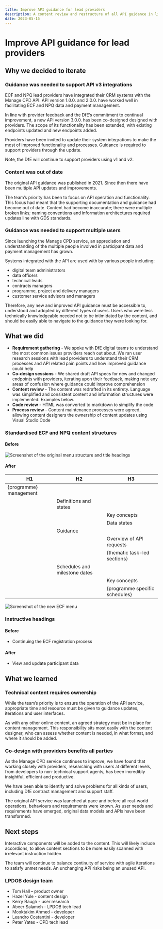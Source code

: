 ```yaml
---
title: Improve API guidance for lead providers 
description: A content review and restructure of all API guidance in line with new and updated API v3 functionality. Deployed in May 2022
date: 2023-05-15
---
```


# Improve API guidance for lead providers 

## Why we decided to iterate  
 
### Guidance was needed to support API v3 integrations  

ECF and NPQ lead providers have integrated their CRM systems with the Manage CPD API. API version 1.0.0. and 2.0.0. have worked well in facilitating ECF and NPQ data and payment management.  

In line with provider feedback and the DfE’s commitment to continual improvement, a new API version 3.0.0. has been co-designed designed with providers. The scope of its functionality has been extended, with existing endpoints updated and new endpoints added.  

Providers have been invited to update their system integrations to make the most of improved functionality and processes. Guidance is required to support providers through the update.  

Note, the DfE will continue to support providers using v1 and v2. 
  
### Content was out of date

The original API guidance was published in 2021. Since then there have been multiple API updates and improvements.  

The team’s priority has been to focus on API operation and functionality. This focus had meant that the supporting documentation and guidance had become out of date. Content had become inaccurate; there were multiple broken links; naming conventions and information architectures required updates line with GDS standards. 

### Guidance was needed to support multiple users

Since launching the Manage CPD service, an appreciation and understanding of the multiple people involved in participant data and payment management has grown.  

Systems integrated with the API are used with by various people including: 

* digital team administrators 
* data officers  
* technical leads 
* contracts managers 
* programme, project and delivery managers 
* customer service advisors and managers 

Therefore, any new and improved API guidance must be accessible to, understood and adopted by different types of users. Users who were less technically knowledgeable needed not to be intimidated by the content, and should be easily able to navigate to the guidance they were looking for. 

## What we did   

* **Requirement gathering** - We spoke with DfE digital teams to understand the most common issues providers reach out about. We ran user research sessions with lead providers to understand their CRM processes and API related pain points and how improved guidance could help 
* **Co-design sessions** - We shared draft API specs for new and changed endpoints with providers, iterating upon their feedback, making note any areas of confusion where guidance could improve comprehension
* **Content review** - The content was redrafted in its entirety. Language was simplified and consistent content and information structures were implemented. Examples below.
* **Code review** - HTML was converted to markdown to simplify the code  
* **Process review** - Content maintenance processes were agreed, allowing content designers the ownership of content updates using Visual Studio Code 

### Standardised ECF and NPQ content structures 

#### Before   

![Screenshot of the original menu structure and title headings](/manage-cpd-delivery/updated-api-guidance/01-original-menu-structure.png) 

#### After

| H1      | H2      | H3     | 
| -------- | --------  | --------  | 
| {programme} management    |       |       | 
|       | Definitions and states      |       | 
|       |       | Key concepts      | 
|       |       | Data states     | 
|       | Guidance      |       | 
|       |       | Overview of API requests     | 
|       |       | {thematic task-led sections}       | 
|       | Schedules and milestone dates|       | 
|       |       | Key concepts       | 
|       |       | {programme specific schedules}       | 

![Screenshot of the new ECF menu](/manage-cpd-delivery/updated-api-guidance/03-ecf-menu.png) 

### Instructive headings   

#### Before 

* Continuing the ECF registration process 

#### After  

* View and update participant data 

## What we learned  
  
### Technical content requires ownership  

While the team’s priority is to ensure the operation of the API service, appropriate time and resource must be given to guidance updates, iterations and user interfaces. 

As with any other online content, an agreed strategy must be in place for content management. This responsibility sits most easily with the content designer, who can assess whether content is needed, in what format, and where it should be added. 

### Co-design with providers benefits all parties 

As the Manage CPD service continues to improve, we have found that working closely with providers, researching with users at different levels, from developers to non-technical support agents, has been incredibly insightful, efficient and productive. 

We have been able to identify and solve problems for all kinds of users, including DfE contract management and support staff.  

The original API service was launched at pace and before all real-world operations, behaviours and requirements were known. As user needs and requirements have emerged, original data models and APIs have been transformed.  

## Next steps   

Interactive components will be added to the content. This will likely include accordions, to allow content sections to be more easily scanned with irrelevant instruction hidden.  

The team will continue to balance continuity of service with agile iterations to satisfy unmet needs. An unchanging API risks being an unused API. 

### LPDOB design team  

* Tom Hall – product owner
* Hazel Yule - content design  
* Kerry Baugh - user research
* Abeer Salameh - LPDOB tech lead 
* Mooktakim Ahmed - developer
* Leandro Costantini - developer
* Peter Yates - CPD tech lead
